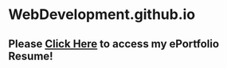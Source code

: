 # WebDevelopment.github.io

## Please <a href="https://jmeza01.github.io/ePortfolio/">Click Here</a> to access my ePortfolio Resume!
